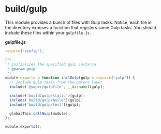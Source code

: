 # build/gulp

This module provides a bunch of files with Gulp tasks. Notice, each file in the directory exposes a function that registers some Gulp tasks. You should include these files within your `gulpfile.js`.

__gulpfile.js__

```js
require('config');

/**
 * Initializes the specified gulp instance
 * @param gulp
 */
module.exports = function initGulp(gulp = require('gulp')) {
  // Include Gulp tasks from the parent layer
  include('@super/gulpfile', __dirname)(gulp);

  include('build/gulp/static')(gulp);
  include('build/gulp/build')(gulp);
  include('build/gulp/test')(gulp);

  globalThis.callGulp(module);
};

module.exports();
```
